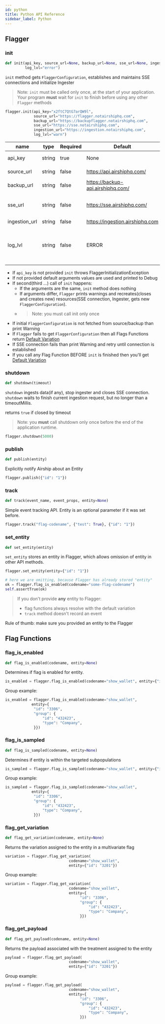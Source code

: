 ```yaml
---
id: python
title: Python API Reference
sidebar_label: Python
---
```


## Flagger
### init

```python
def init(api_key, source_url=None, backup_url=None, sse_url=None, ingestion_url=None,
         log_lvl="error")
```



`init` method gets `FlaggerConfiguration`, establishes and maintains SSE connections and initialize Ingester

> Note: `init` must be called only once, at the start of your application. 
>Your program __must__ wait for `init` to finish before using any other `Flagger` methods

```python
flagger.init(api_key="x2ftC7QtG7arQW9l",
             source_url="https://flagger.notairshiphq.com",
             backup_url="https://backupflagger.notairshiphq.com",
             sse_url="https://sse.notairshiphq.com",
             ingestion_url="https://ingestion.notairshiphq.com",
             log_lvl="warn")
```

| name            | type   | Required | Default                           | Description                                                                                             |
| --------------- | ------ | -------- | --------------------------------- | ------------------------------------------------------------------------------------------------------- |
| api_key         | string | true     | None                              | API key to an environment                                                                               |
| source_url      | string | false    | https://api.airshiphq.com/        | URL to get `FlaggerConfiguration`                                                                         |
| backup_url      | string | false    | https://backup-api.airshiphq.com/ | backup URL to get `FlaggerConfiguration`                                                                  |
| sse_url         | string | false    | https://sse.airshiphq.com/        | URL for real-time updates of `FlaggerConfiguration` via sse                                                                       |
| ingestion_url   | string | false    | https://ingestion.airshiphq.com   | URL for ingestion                                                                                       |
| log_lvl         | string | false    | ERROR                             | set up log level: ERROR, WARN, DEBUG. Debug is the most verbose level and includes all Network requests |

- If `api_key` is not provided `init` throws FlaggerInitializationException
- If not provided default arguments values are used and printed to Debug
- If second(third …) call of `init` happens:
    - If the arguments are the same, `init` method does nothing
    - If arguments differ, `Flagger` prints warnings and recreates(closes and creates new) resources(SSE connection, 
    Ingester, gets new `FlaggerConfiguration`).
    - > Note: you must call init only once
- If initial `FlaggerConfiguration` is not fetched from source/backup than print Warning
- If `Flagger` fails to get `FlaggerConfiguration` then all Flags Functions return [Default Variation](../flagger-sdk/default-variation.md)
- If SSE connection fails than print Warning and retry until connection is established
- If you call any Flag Function BEFORE `init` is finished then you'll get [Default Variation](../flagger-sdk/default-variation.md)  


### shutdown

```python
def shutdown(timeout)
```

`shutdown` ingests data(if any), stop ingester and closes SSE connection.
`shutdown` waits to finish current ingestion request, but no longer than a timeoutMillis.

returns `true` if closed by timeout 

> Note: you __must__ call shutdown only once before the end of the application runtime. 

```python
flagger.shutdown(5000)
```

### publish

```python
def publish(entity)
```

Explicitly notify Airship about an Entity

```python
flagger.publish({"id": "1"})
```

### track

```python
def track(event_name, event_props, entity=None)
```

Simple event tracking API.
Entity is an optional parameter if it was set before.

```python
flagger.track("flag-codename", {"test": True}, {"id": "1"})
```

### set_entity

```python
def set_entity(entity)
```

`set_entity` stores an entity in Flagger, which allows omission of entity in other API methods. 

```python
flagger.set_entity(entity={"id": "1"})

# here we are omitting, because Flagger has already stored "entity"
ok = flagger.flag_is_enabled(codename="some-flag-codename")
self.assertTrue(ok)
```

>If you don't provide __any__ entity to Flagger:
>- flag functions always resolve with the default variation
>- `track` method doesn't record an event

Rule of thumb: make sure you provided an entity to the Flagger

## Flag Functions
### flag_is_enabled

```python
def flag_is_enabled(codename, entity=None)
```

Determines if flag is enabled for entity.

```python
is_enabled = flagger.flag_is_enabled(codename="show_wallet", entity={"id": "3201"})
```

Group example:

```python
is_enabled = flagger.flag_is_enabled(codename="show_wallet", 
            entity={
             "id": "3306",
             "group": {
                 "id": "432423",
                 "type": "Company",
             }})
```


### flag_is_sampled

```python
def flag_is_sampled(codename, entity=None)
```

Determines if entity is within the targeted subpopulations

```python
is_sampled = flagger.flag_is_sampled(codename="show_wallet", entity={"id": "3201"})
```

Group example:

```python
is_sampled = flagger.flag_is_sampled(codename="show_wallet", 
            entity={
             "id": "3306",
             "group": {
                 "id": "432423",
                 "type": "Company",
             }})
```

### flag_get_variation

```python
def flag_get_variation(codename, entity=None)
```

Returns the variation assigned to the entity in a multivariate flag

```python
variation = flagger.flag_get_variation(
                             codename="show_wallet",
                             entity={"id": "3201"})
```

Group example:

```python
variation = flagger.flag_get_variation(
                             codename="show_wallet",
                             entity={
                                  "id": "3306",
                                  "group": {
                                      "id": "432423",
                                      "type": "Company",
                                  }})
```

### flag_get_payload

```python
def flag_get_payload(codename, entity=None)
```

Returns the payload associated with the treatment assigned to the entity

```python
payload = flagger.flag_get_payload(
                             codename="show_wallet",
                             entity={"id": "3201"})
```

Group example:

```python
payload = flagger.flag_get_payload(
                             codename="show_wallet",
                             entity={
                                  "id": "3306",
                                  "group": {
                                      "id": "432423",
                                      "type": "Company",
                                  }})
```
